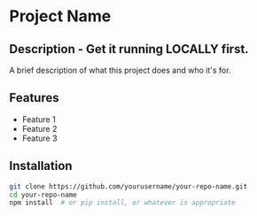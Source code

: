 # Project Name

## Description - Get it running LOCALLY first.

A brief description of what this project does and who it's for.

## Features

- Feature 1
- Feature 2
- Feature 3

## Installation

```bash
git clone https://github.com/yourusername/your-repo-name.git
cd your-repo-name
npm install  # or pip install, or whatever is appropriate